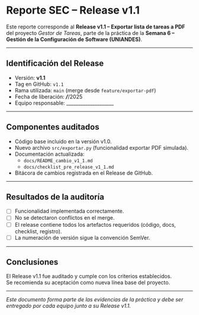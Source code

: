 # Reporte SEC – Release v1.1

Este reporte corresponde al **Release v1.1 – Exportar lista de tareas a PDF**  
del proyecto *Gestor de Tareas*, parte de la práctica de la **Semana 6 – Gestión de la Configuración de Software (UNIANDES)**.

---

## Identificación del Release
- Versión: **v1.1**  
- Tag en GitHub: `v1.1`  
- Rama utilizada: `main` (merge desde `feature/exportar-pdf`)  
- Fecha de liberación: ___/___/2025  
- Equipo responsable: ____________________  

---

## Componentes auditados
- Código base incluido en la versión v1.0.  
- Nuevo archivo `src/exportar.py` (funcionalidad exportar PDF simulada).  
- Documentación actualizada:  
  - `docs/README_cambio_v1_1.md`  
  - `docs/checklist_pre_release_v1_1.md`  
- Bitácora de cambios registrada en el Release de GitHub.  

---

## Resultados de la auditoría
- [ ] Funcionalidad implementada correctamente.  
- [ ] No se detectaron conflictos en el merge.  
- [ ] El release contiene todos los artefactos requeridos (código, docs, checklist, registro).  
- [ ] La numeración de versión sigue la convención SemVer.  

---

## Conclusiones
El Release v1.1 fue auditado y cumple con los criterios establecidos.  
Se recomienda su aceptación como nueva línea base del proyecto. 

---

*Este documento forma parte de las evidencias de la práctica y debe ser entregado por cada equipo junto a su Release v1.1.*
